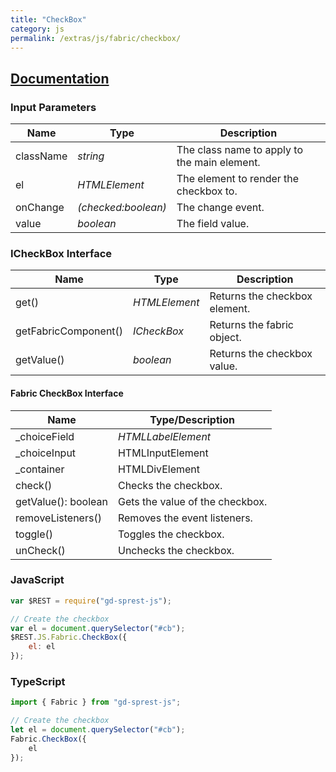 ```yaml
---
title: "CheckBox"
category: js
permalink: /extras/js/fabric/checkbox/
---
```

## [Documentation](https://dev.office.com/fabric-js/Components/CheckBox/CheckBox.html)

### Input Parameters

| Name | Type | Description |
| --- | --- | --- |
| className | _string_ | The class name to apply to the main element. |
| el | _HTMLElement_ | The element to render the checkbox to. |
| onChange | _(checked:boolean)_ | The change event. |
| value | _boolean_ | The field value. |

### ICheckBox Interface

| Name | Type | Description |
| --- | --- | --- |
| get() | _HTMLElement_ | Returns the checkbox element. |
| getFabricComponent() | _ICheckBox_ | Returns the fabric object. |
| getValue() | _boolean_ | Returns the checkbox value. |

#### Fabric CheckBox Interface

| Name | Type/Description |
| --- | --- |
| \_choiceField | _HTMLLabelElement_ |
| \_choiceInput | HTMLInputElement |
| \_container | HTMLDivElement |
| check() | Checks the checkbox. |
| getValue(): boolean | Gets the value of the checkbox. |
| removeListeners() | Removes the event listeners. |
| toggle() | Toggles the checkbox. |
| unCheck() | Unchecks the checkbox. |


### JavaScript
```js
var $REST = require("gd-sprest-js");

// Create the checkbox
var el = document.querySelector("#cb");
$REST.JS.Fabric.CheckBox({
    el: el
});
```

### TypeScript

```ts
import { Fabric } from "gd-sprest-js";

// Create the checkbox
let el = document.querySelector("#cb");
Fabric.CheckBox({
    el
});
```